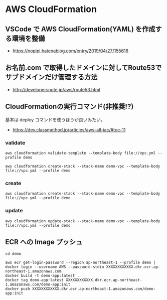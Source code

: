 # AWS CloudFormation


## VSCode で AWS CloudFormation(YAML) を作成する環境を整備

- https://nopipi.hatenablog.com/entry/2019/04/27/155616


## お名前.com で取得したドメインに対してRoute53でサブドメインだけ管理する方法

- http://developersnote.jp/aws/route53.html


## CloudFormationの実行コマンド(非推奨!?)

基本は deploy コマンドを使うほうが良いみたい。

- https://dev.classmethod.jp/articles/aws-all-iac/#toc-11


### validate

```
aws cloudformation validate-template --template-body file://vpc.yml --profile demo
```

```
aws cloudformation create-stack --stack-name demo-vpc --template-body file://vpc.yml --profile demo
```

### create

```
aws cloudformation create-stack --stack-name demo-vpc --template-body file://vpc.yml --profile demo
```

### update

```
aws cloudformation update-stack --stack-name demo-vpc --template-body file://vpc.yml --profile demo
```


## ECR への Image プッシュ

```
cd demo

aws ecr get-login-password --region ap-northeast-1 --profile demo | docker login --username AWS --password-stdin XXXXXXXXXXXX.dkr.ecr.ap-northeast-1.amazonaws.com
docker build -t demo-app:latest .
docker tag demo-app:latest XXXXXXXXXXXX.dkr.ecr.ap-northeast-1.amazonaws.com/demo-app:init
docker push XXXXXXXXXXXX.dkr.ecr.ap-northeast-1.amazonaws.com/demo-app:init
```
